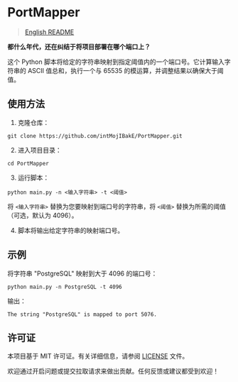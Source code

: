 # PortMapper

>   [English README](README.md)

**都什么年代，还在纠结于将项目部署在哪个端口上？**

这个 Python 脚本将给定的字符串映射到指定阈值内的一个端口号。它计算输入字符串的 ASCII 值总和，执行一个与 65535 的模运算，并调整结果以确保大于阈值。

## 使用方法

1. 克隆仓库：
```shell
git clone https://github.com/intMojIBakE/PortMapper.git
```
2. 进入项目目录：
```shell
cd PortMapper
```
3. 运行脚本：
```shell
python main.py -n <输入字符串> -t <阈值>
```
将 `<输入字符串>` 替换为您要映射到端口号的字符串，将 `<阈值>` 替换为所需的阈值（可选，默认为 4096）。

4. 脚本将输出给定字符串的映射端口号。

## 示例

将字符串 "PostgreSQL" 映射到大于 4096 的端口号：
```shell
python main.py -n PostgreSQL -t 4096
```
输出：
```shell
The string "PostgreSQL" is mapped to port 5076.
```
## 许可证

本项目基于 MIT 许可证。有关详细信息，请参阅 [LICENSE](LICENSE) 文件。

欢迎通过开启问题或提交拉取请求来做出贡献。任何反馈或建议都受到欢迎！
